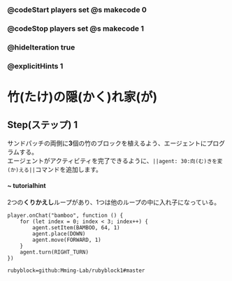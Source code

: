 ### @codeStart players set @s makecode 0
### @codeStop players set @s makecode 1

### @hideIteration true 
### @explicitHints 1


# 竹(たけ)の隠(かく)れ家(が)

## Step(ステップ) 1
サンドパッチの両側に**3**個の竹のブロックを植えるよう、エージェントにプログラムする。</br>
エージェントがアクティビティを完了できるように、``||agent: 30:向(む)きを変(か)える||``コマンドを追加します。</br>

#### ~ tutorialhint
2つの**くりかえし**ループがあり、1つは他のループの中に入れ子になっている。
 
```ghost
player.onChat("bamboo", function () {
    for (let index = 0; index < 3; index++) {
        agent.setItem(BAMBOO, 64, 1)
        agent.place(DOWN)
        agent.move(FORWARD, 1)
    }
    agent.turn(RIGHT_TURN)
})
```

```package
rubyblock=github:Mming-Lab/rubyblock1#master
```


